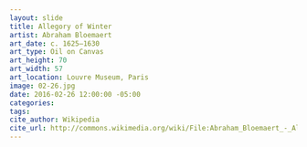 ```yaml
---
layout: slide
title: Allegory of Winter
artist: Abraham Bloemaert
art_date: c. 1625–1630
art_type: Oil on Canvas
art_height: 70
art_width: 57
art_location: Louvre Museum, Paris
image: 02-26.jpg
date: 2016-02-26 12:00:00 -05:00
categories:
tags:
cite_author: Wikipedia
cite_url: http://commons.wikimedia.org/wiki/File:Abraham_Bloemaert_-_Allegory_of_Winter_-_WGA2273.jpg
---
```

